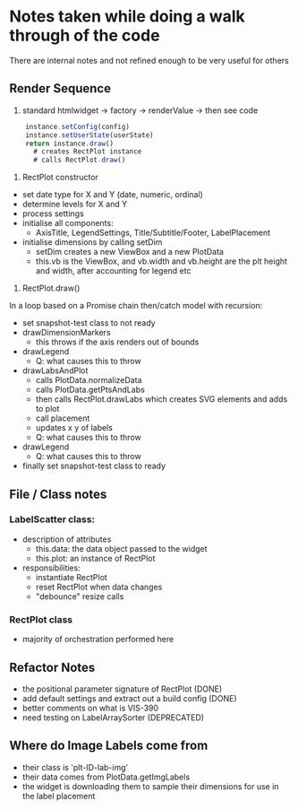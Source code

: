 # Notes taken while doing a walk through of the code

There are internal notes and not refined enough to be very useful for others

## Render Sequence

1. standard htmlwidget -> factory -> renderValue -> then see code

```js
    instance.setConfig(config)
    instance.setUserState(userState)
    return instance.draw()
      # creates RectPlot instance
      # calls RectPlot.draw()
```
    
1. RectPlot constructor

* set date type for X and Y (date, numeric, ordinal)
* determine levels for X and Y
* process settings
* initialise all components:
  * AxisTitle, LegendSettings, Title/Subtitle/Footer, LabelPlacement
* initialise dimensions by calling setDim
  * setDim creates a new ViewBox and a new PlotData
  * this.vb is the ViewBox, and vb.width and vb.height are the plt height and width, after accounting for legend etc
  
  
1. RectPlot.draw()

In a loop based on a Promise chain then/catch model with recursion:

* set snapshot-test class to not ready
* drawDimensionMarkers
  * this throws if the axis renders out of bounds
* drawLegend
  * Q: what causes this to throw
* drawLabsAndPlot
  * calls PlotData.normalizeData
  * calls PlotData.getPtsAndLabs
  * then calls RectPlot.drawLabs which creates SVG elements and adds to plot
  * call placement
  * updates x y of labels
  * Q: what causes this to throw
* drawLegend
  * Q: what causes this to throw
* finally set snapshot-test class to ready 

## File / Class notes

### LabelScatter class: 
  * description of attributes
    * this.data: the data object passed to the widget 
    * this.plot: an instance of RectPlot
  * responsibilities:
    * instantiate RectPlot
    * reset RectPlot when data changes
    * "debounce" resize calls
    
### RectPlot class
  * majority of orchestration performed here


## Refactor Notes

* the positional parameter signature of RectPlot (DONE)
* add default settings and extract out a build config (DONE)
* better comments on what is VIS-390
* need testing on LabelArraySorter (DEPRECATED)

## Where do Image Labels come from

* their class is 'plt-ID-lab-img'
* their data comes from PlotData.getImgLabels
* the widget is downloading them to sample their dimensions for use in the label placement


